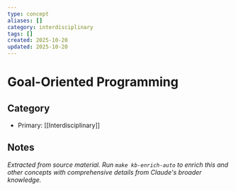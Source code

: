 ```yaml
---
type: concept
aliases: []
category: interdisciplinary
tags: []
created: 2025-10-20
updated: 2025-10-20
---
```


# Goal-Oriented Programming

## Category

- Primary: [[Interdisciplinary]]

## Notes

*Extracted from source material. Run `make kb-enrich-auto` to enrich this and other concepts with comprehensive details from Claude's broader knowledge.*
